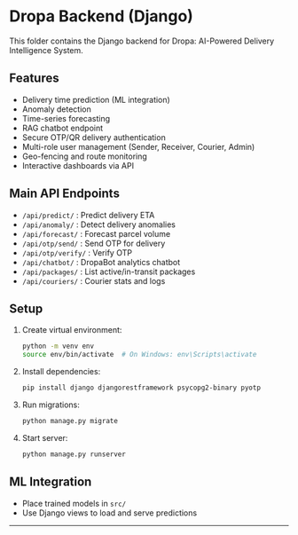 # Dropa Backend (Django)

This folder contains the Django backend for Dropa: AI-Powered Delivery Intelligence System.

## Features

- Delivery time prediction (ML integration)
- Anomaly detection
- Time-series forecasting
- RAG chatbot endpoint
- Secure OTP/QR delivery authentication
- Multi-role user management (Sender, Receiver, Courier, Admin)
- Geo-fencing and route monitoring
- Interactive dashboards via API

## Main API Endpoints

- `/api/predict/` : Predict delivery ETA
- `/api/anomaly/` : Detect delivery anomalies
- `/api/forecast/` : Forecast parcel volume
- `/api/otp/send/` : Send OTP for delivery
- `/api/otp/verify/` : Verify OTP
- `/api/chatbot/` : DropaBot analytics chatbot
- `/api/packages/` : List active/in-transit packages
- `/api/couriers/` : Courier stats and logs

## Setup

1. Create virtual environment:
   ```bash
   python -m venv env
   source env/bin/activate  # On Windows: env\Scripts\activate
   ```
2. Install dependencies:
   ```bash
   pip install django djangorestframework psycopg2-binary pyotp
   ```
3. Run migrations:
   ```bash
   python manage.py migrate
   ```
4. Start server:
   ```bash
   python manage.py runserver
   ```

## ML Integration

- Place trained models in `src/`
- Use Django views to load and serve predictions

---

